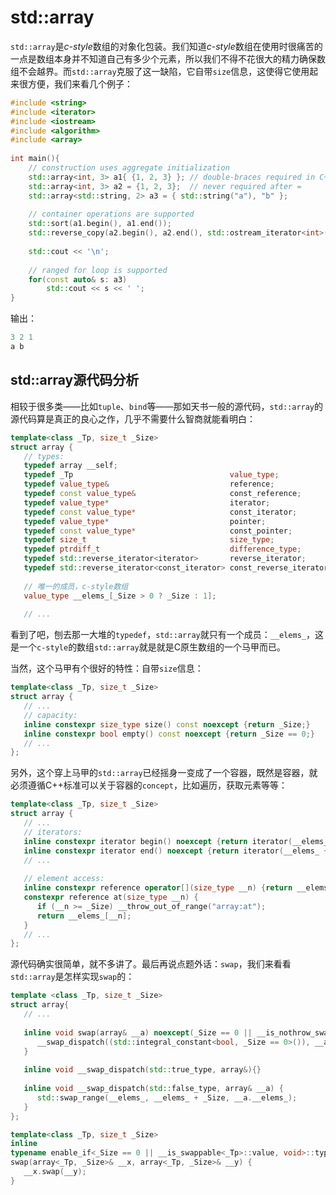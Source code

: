 # std::array


`std::array`是*c-style*数组的对象化包装。我们知道*c-style*数组在使用时很痛苦的一点是数组本身并不知道自己有多少个元素，所以我们不得不花很大的精力确保数组不会越界。而``std::array``克服了这一缺陷，它自带``size``信息，这使得它使用起来很方便，我们来看几个例子：

```c++
#include <string>
#include <iterator>
#include <iostream>
#include <algorithm>
#include <array> 
 
int main(){
    // construction uses aggregate initialization
    std::array<int, 3> a1{ {1, 2, 3} }; // double-braces required in C++11 (not in C++14)
    std::array<int, 3> a2 = {1, 2, 3};  // never required after =
    std::array<std::string, 2> a3 = { std::string("a"), "b" };
 
    // container operations are supported
    std::sort(a1.begin(), a1.end());
    std::reverse_copy(a2.begin(), a2.end(), std::ostream_iterator<int>(std::cout, " "));
 
    std::cout << '\n';
 
    // ranged for loop is supported
    for(const auto& s: a3)
        std::cout << s << ' ';
}
```

输出：

```c++
3 2 1
a b
```


## std::array源代码分析


相较于很多类——比如``tuple``、``bind``等——那如天书一般的源代码，``std::array``的源代码算是真正的良心之作，几乎不需要什么智商就能看明白：

```c++
template<class _Tp, size_t _Size>
struct array {
   // types:
   typedef array __self;
   typedef _Tp                                   value_type;
   typedef value_type&                           reference;
   typedef const value_type&                     const_reference;
   typedef value_type*                           iterator;
   typedef const value_type*                     const_iterator;
   typedef value_type*                           pointer;
   typedef const value_type*                     const_pointer;
   typedef size_t                                size_type;
   typedef ptrdiff_t                             difference_type;
   typedef std::reverse_iterator<iterator>       reverse_iterator;
   typedef std::reverse_iterator<const_iterator> const_reverse_iterator;
   
   // 唯一的成员，c-style数组
   value_type __elems_[_Size > 0 ? _Size : 1];
   
   // ...
```

看到了吧，刨去那一大堆的``typedef``，``std::array``就只有一个成员：``__elems_``，这是一个`c-style`的数组``std::array``就是就是C原生数组的一个马甲而已。

当然，这个马甲有个很好的特性：自带``size``信息：

```c++
template<class _Tp, size_t _Size>
struct array {
   // ...
   // capacity:
   inline constexpr size_type size() const noexcept {return _Size;}
   inline constexpr bool empty() const noexcept {return _Size == 0;}
   // ...
};
```

另外，这个穿上马甲的``std::array``已经摇身一变成了一个容器，既然是容器，就必须遵循C++标准可以关于容器的``concept``，比如遍历，获取元素等等：

```c++
template<class _Tp, size_t _Size>
struct array {
   // ...
   // iterators:
   inline constexpr iterator begin() noexcept {return iterator(__elems_);}
   inline constexpr iterator end() noexcept {return iterator(__elems_ + _Size);}
   // ...
   
   // element access:
   inline constexpr reference operator[](size_type __n) {return __elems_[__n];}
   constexpr reference at(size_type __n) {
      if (__n >= _Size) __throw_out_of_range("array:at");
      return __elems_[__n];
   }
   // ...
};
```

源代码确实很简单，就不多讲了。最后再说点题外话：``swap``，我们来看看``std::array``是怎样实现``swap``的：

```c++
template <class _Tp, size_t _Size>
struct array{
   // ...
   
   inline void swap(array& __a) noexcept(_Size == 0 || __is_nothrow_swappable<_Tp>::value) {
      __swap_dispatch((std::integral_constant<bool, _Size == 0>()), __a);
   }
   
   inline void __swap_dispatch(std::true_type, array&){}
   
   inline void __swap_dispatch(std::false_type, array& __a) {
      std::swap_range(__elems_, __elems_ + _Size, __a.__elems_);
   }
};

template<class _Tp, size_t _Size>
inline
typename enable_if<_Size == 0 || __is_swappable<_Tp>::value, void>::type
swap(array<_Tp, _Size>& __x, array<_Tp, _Size>& __y) {
   __x.swap(__y);
}
```